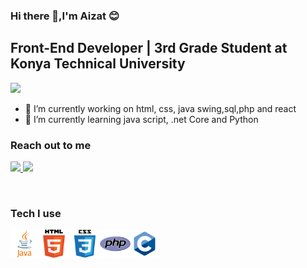 ### Hi there 👋,I'm Aizat :blush:

## Front-End Developer | 3rd Grade Student at Konya Technical University
 <img src="https://media4.giphy.com/media/L1R1tvI9svkIWwpVYr/giphy.gif?cid=ecf05e473b5xjgfu8yc9od3g7hg9xeue87cn1si6flw8pklx&rid=giphy.gif&ct=g" >

- 🔭 I’m currently working on html, css, java swing,sql,php and react
- 🌱 I’m currently learning java script, .net Core and Python

### Reach out to me
[ <img width="45" src="https://img.icons8.com/fluency/344/linkedin.png"  />][Linkedin][ <img width="45" src="https://img.icons8.com/fluency/344/instagram-new.png"  />][instagram]


[instagram]: https://instagram.com/aizatesen1?utm_medium=copy_link
[Linkedin]: https://www.linkedin.com/in/aizatesenbekova

<br/>

### Tech I use 

<img align="left" src="https://raw.githubusercontent.com/github/explore/80688e429a7d4ef2fca1e82350fe8e3517d3494d/topics/java/java.png" width="45" height="45" />
<img align="left" src="https://raw.githubusercontent.com/github/explore/80688e429a7d4ef2fca1e82350fe8e3517d3494d/topics/html/html.png" width="49" height="45"/>
<img align="left" src="https://raw.githubusercontent.com/github/explore/80688e429a7d4ef2fca1e82350fe8e3517d3494d/topics/css/css.png" width="49" height="45"/>
<img align="left" src="https://raw.githubusercontent.com/github/explore/80688e429a7d4ef2fca1e82350fe8e3517d3494d/topics/php/php.png" width="49" height="45"/>
<img align="left" src="https://raw.githubusercontent.com/github/explore/80688e429a7d4ef2fca1e82350fe8e3517d3494d/topics/c/c.png" width="45" height="45"/>



<!--

- 📫 How to reach me: ...
- 😄 Pronouns: ...
- ⚡ Fun fact: ...
-->
